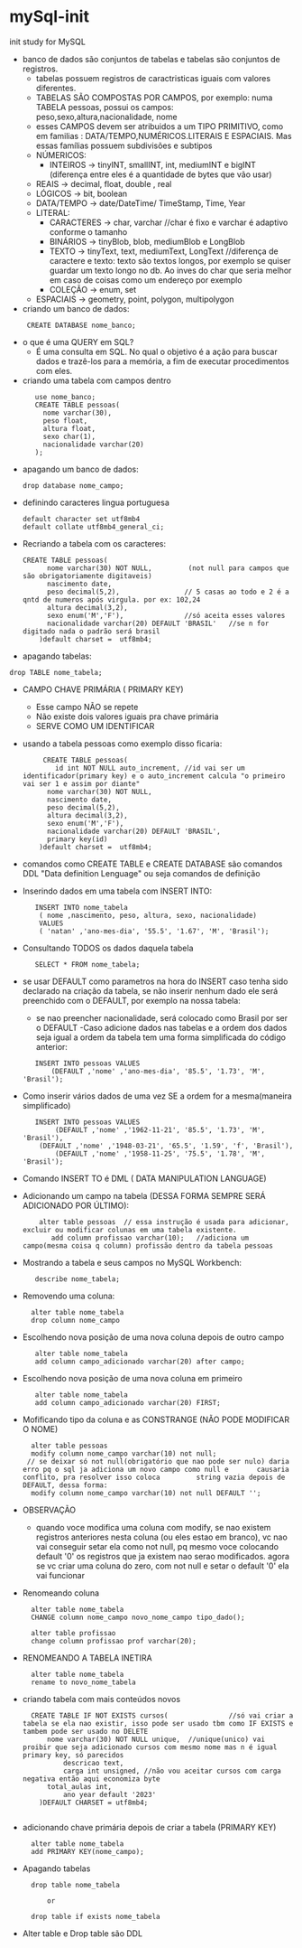 # mySql-init
init study for MySQL

- banco de dados são conjuntos de tabelas e tabelas são conjuntos de registros.
   - tabelas possuem registros de caractristicas iguais com valores diferentes.
   - TABELAS SÃO COMPOSTAS POR CAMPOS, por exemplo: numa TABELA pessoas, possui os campos: peso,sexo,altura,nacionalidade, nome
   - esses CAMPOS devem ser atribuidos a um TIPO PRIMITIVO, como em familias : DATA/TEMPO,NUMÉRICOS.LITERAIS E ESPACIAIS. Mas essas famílias possuem subdivisões e subtipos
   - NÚMERICOS:
      - INTEIROS -> tinyINT, smallINT, int, mediumINT e bigINT (diferença entre eles é a quantidade de bytes que vão usar)
   - REAIS -> decimal, float, double , real
   - LÓGICOS -> bit, boolean
   - DATA/TEMPO -> date/DateTime/ TimeStamp, Time, Year
   - LITERAL:
     - CARACTERES -> char, varchar //char é fixo e varchar é adaptivo conforme o tamanho 
     - BINÁRIOS -> tinyBlob, blob, mediumBlob e LongBlob
     - TEXTO -> tinyText, text, mediumText, LongText  //diferença de caractere e texto: texto são textos longos, por exemplo se quiser guardar um texto longo no db. Ao inves do char que seria melhor em caso de coisas como um endereço por exemplo
     - COLEÇÃO -> enum, set
   - ESPACIAIS -> geometry, point, polygon, multipolygon
- criando um banco de dados:
  ```
   CREATE DATABASE nome_banco;
  ```
- o que é uma QUERY em SQL?
  - É uma consulta em SQL. No qual o objetivo é a ação para buscar dados e trazê-los para a memória, a fim de executar procedimentos com eles.
- criando uma tabela com campos dentro
   ```
      use nome_banco;
      CREATE TABLE pessoas(
        nome varchar(30),
        peso float,
        altura float,
        sexo char(1),
        nacionalidade varchar(20)
      );
  ```
- apagando um banco de dados:
  ```
  drop database nome_campo;
  ```
- definindo caracteres lingua portuguesa
  ```
  default character set utf8mb4
  default collate utf8mb4_general_ci;
  ```
- Recriando a tabela com os caracteres:
  ```
  CREATE TABLE pessoas(
        nome varchar(30) NOT NULL,         (not null para campos que são obrigatoriamente digitaveis)
        nascimento date,
        peso decimal(5,2),                // 5 casas ao todo e 2 é a qntd de numeros após virgula. por ex: 102,24
        altura decimal(3,2),
        sexo enum('M','F'),               //só aceita esses valores
        nacionalidade varchar(20) DEFAULT 'BRASIL'   //se n for digitado nada o padrão será brasil
      )default charset =  utf8mb4;
  ```
- apagando tabelas:
```
drop TABLE nome_tabela;
```
- CAMPO CHAVE PRIMÁRIA ( PRIMARY KEY)
     - Esse campo NÃO se repete
     - Não existe dois valores iguais pra chave primária
     - SERVE COMO UM IDENTIFICAR
- usando a tabela pessoas como exemplo disso ficaria:
     ```
          CREATE TABLE pessoas(
		     id int NOT NULL auto_increment, //id vai ser um identificador(primary key) e o auto_increment calcula "o primeiro vai ser 1 e assim por diante"
           nome varchar(30) NOT NULL,
           nascimento date,
           peso decimal(5,2),  
           altura decimal(3,2),
           sexo enum('M','F'), 
           nacionalidade varchar(20) DEFAULT 'BRASIL',
           primary key(id)
         )default charset =  utf8mb4;
     ```
- comandos como CREATE TABLE e CREATE DATABASE são comandos DDL "Data definition Lenguage" ou seja comandos de definição
- Inserindo dados em uma tabela com INSERT INTO:
  ```
	 INSERT INTO nome_tabela
      ( nome ,nascimento, peso, altura, sexo, nacionalidade)
      VALUES
      ( 'natan' ,'ano-mes-dia', '55.5', '1.67', 'M', 'Brasil');
  ```
- Consultando TODOS os dados daquela tabela
  ```
	 SELECT * FROM nome_tabela;
  ```
- se usar DEFAULT como parametros na hora do INSERT caso tenha sido declarado na criação da tabela, se não inserir nenhum dado ele será preenchido com o DEFAULT, por exemplo na nossa tabela:
  - se nao preencher nacionalidade, será colocado como Brasil por ser o DEFAULT
-Caso adicione dados nas tabelas e a ordem dos dados seja igual a ordem da tabela tem uma forma simplificada do código anterior:
  ```
	 INSERT INTO pessoas VALUES
     	 (DEFAULT ,'nome' ,'ano-mes-dia', '85.5', '1.73', 'M', 'Brasil');
  ```
- Como inserir vários dados de uma vez SE a ordem for a mesma(maneira simplificado)
  ```
	 INSERT INTO pessoas VALUES
          (DEFAULT ,'nome' ,'1962-11-21', '85.5', '1.73', 'M', 'Brasil'),
	  (DEFAULT ,'nome' ,'1948-03-21', '65.5', '1.59', 'f', 'Brasil'),
          (DEFAULT ,'nome' ,'1958-11-25', '75.5', '1.78', 'M', 'Brasil');
  ```
- Comando INSERT TO é DML ( DATA MANIPULATION LANGUAGE)

- Adicionando um campo na tabela (DESSA FORMA SEMPRE SERÁ ADICIONADO POR ÚLTIMO):
  ```
	  alter table pessoas  // essa instrução é usada para adicionar, excluir ou modificar colunas em uma tabela existente.
     	 add column profissao varchar(10);   //adiciona um campo(mesma coisa q column) profissão dentro da tabela pessoas
  ```
- Mostrando a tabela e seus campos no MySQL Workbench:
  ```
	 describe nome_tabela;
  ```
- Removendo uma coluna:
  ```
	alter table nome_tabela
  	drop column nome_campo
  ```
- Escolhendo nova posição de uma nova coluna depois de outro campo
  ```
	 alter table nome_tabela
	 add column campo_adicionado varchar(20) after campo;
  ```
- Escolhendo nova posição de uma nova coluna em primeiro
  ```
	 alter table nome_tabela
	 add column campo_adicionado varchar(20) FIRST;
  ```

- Mofificando tipo da coluna e as CONSTRANGE (NÃO PODE MODIFICAR O NOME)
   ```
	 alter table pessoas
   	 modify column nome_campo varchar(10) not null;
   	// se deixar só not null(obrigatório que nao pode ser nulo) daria erro pq o sql ja adiciona um novo campo como null e 		causaria conflito, pra resolver isso coloca 		string vazia depois de DEFAULT, dessa forma:
   	 modify column nome_campo varchar(10) not null DEFAULT '';
   ```
- OBSERVAÇÃO
  - quando voce modifica uma coluna com modify, se nao existem registros anteriores nesta coluna (ou eles estao em branco), vc nao vai conseguir setar ela como not null, pq mesmo voce 	colocando default '0' os registros que ja existem nao serao modificados.
	agora se vc criar uma coluna do zero, com not null e setar o default '0' ela vai funcionar

- Renomeando coluna
  ```
	alter table nome_tabela
  	CHANGE column nome_campo novo_nome_campo tipo_dado();

  	alter table profissao
  	change column profissao prof varchar(20);
  ```
- RENOMEANDO A TABELA INETIRA
  ```
	alter table nome_tabela
  	rename to novo_nome_tabela
  ```
- criando tabela com mais conteúdos novos
  ```
	CREATE TABLE IF NOT EXISTS cursos(               //só vai criar a tabela se ela nao existir, isso pode ser usado tbm como IF EXISTS e tambem pode ser usado no DELETE
		nome varchar(30) NOT NULL unique,  //unique(unico) vai proibir que seja adicionado cursos com mesmo nome mas n é igual primary key, só parecidos
        	descricao text,
        	carga int unsigned, //não vou aceitar cursos com carga negativa então aqui economiza byte
   		total_aulas int,
        	ano year default '2023'
      )DEFAULT CHARSET = utf8mb4;
      
  ```
- adicionando chave primária depois de criar a tabela (PRIMARY KEY)
  ```
	alter table nome_tabela
  	add PRIMARY KEY(nome_campo);
  ```

- Apagando tabelas
  ```
	drop table nome_tabela
  
  		or

	drop table if exists nome_tabela
  ```
- Alter table e Drop table são DDL
